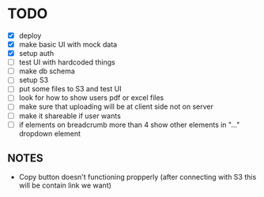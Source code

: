 # TODO

- [x] deploy
- [x] make basic UI with mock data
- [x] setup auth
- [ ] test UI with hardcoded things
- [ ] make db schema
- [ ] setup S3
- [ ] put some files to S3 and test UI
- [ ] look for how to show users pdf or excel files
- [ ] make sure that uploading will be at client side not on server
- [ ] make it shareable if user wants
- [ ] if elements on breadcrumb more than 4 show other elements in "..." dropdown element

## NOTES

- Copy button doesn't functioning propperly (after connecting with S3 this will be contain link we want)
